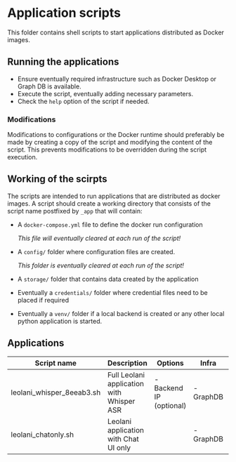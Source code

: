 # Application scripts

This folder contains shell scripts to start applications distributed as Docker images.

## Running the applications

* Ensure eventually required infrastructure such as Docker Desktop or Graph DB is available.
* Execute the script, eventually adding necessary parameters.
* Check the `help` option of the script if needed.

### Modifications

Modifications to configurations or the Docker runtime should preferably be made by
creating a copy of the script and modifying the content of the script. This prevents
modifications to be overridden during the script execution.

## Working of the scirpts

The scripts are intended to run applications that are distributed as docker images.
A script should create a working directory that consists of the script name postfixed by
`_app` that will contain:

* A `docker-compose.yml` file to define the docker run configuration

  _This file will eventually cleared at each run of the script!_
* A `config/` folder where configuration files are created.

  _This folder is eventually cleared at each run of the script!_
* A `storage/` folder that contains data created by the application 
* Eventually a `credentials/` folder where credential files need to be placed if required
* Eventually a `venv/` folder if a local backend is created or any other local
  python application is started.

## Applications

| Script name               | Description                               | Options                 | Infra     | Docker image            |
|---------------------------|-------------------------------------------|-------------------------|-----------|-------------------------|
| leolani_whisper_8eeab3.sh | Full Leolani application with Whisper ASR | - Backend IP (optional) | - GraphDB | numblr/leolani:8eeab3   |
| leolani_chatonly.sh       | Leolani application with Chat UI only     |                         | - GraphDB | numblr/leolani:chatonly |

